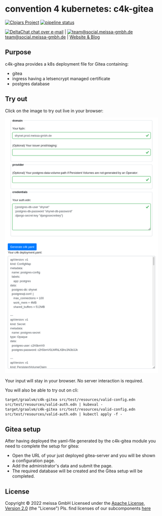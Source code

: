 # convention 4 kubernetes: c4k-gitea
[![Clojars Project](https://img.shields.io/clojars/v/org.domaindrivenarchitecture/c4k-gitea.svg)](https://clojars.org/org.domaindrivenarchitecture/c4k-gitea) [![pipeline status](https://gitlab.com/domaindrivenarchitecture/c4k-gitea/badges/master/pipeline.svg)](https://gitlab.com/domaindrivenarchitecture/c4k-gitea/-/commits/main) 

[<img src="https://domaindrivenarchitecture.org/img/delta-chat.svg" width=20 alt="DeltaChat"> chat over e-mail](mailto:buero@meissa-gmbh.de?subject=community-chat) | [<img src="https://meissa-gmbh.de/img/community/Mastodon_Logotype.svg" width=20 alt="team@social.meissa-gmbh.de"> team@social.meissa-gmbh.de](https://social.meissa-gmbh.de/@team) | [Website & Blog](https://domaindrivenarchitecture.org)

## Purpose

c4k-gitea provides a k8s deployment file for Gitea containing:
* gitea
* ingress having a letsencrypt managed certificate
* postgres database


## Try out

Click on the image to try out live in your browser:

[![Try it out](doc/tryItOut.png "Try out yourself")](https://domaindrivenarchitecture.org/pages/dda-provision/c4k-gitea/)

Your input will stay in your browser. No server interaction is required.

You will also be able to try out on cli:
```
target/graalvm/c4k-gitea src/test/resources/valid-config.edn src/test/resources/valid-auth.edn | kubeval -
target/graalvm/c4k-gitea src/test/resources/valid-config.edn src/test/resources/valid-auth.edn | kubectl apply -f -
```

## Gitea setup

After having deployed the yaml-file generated by the c4k-gitea module you need to complete the setup for gitea:

* Open the URL of your just deployed gitea-server and you will be shown a configuration page.
* Add the administrator's data and submit the page.
* The required database will be created and the Gitea setup will be completed.


## License

Copyright © 2022 meissa GmbH
Licensed under the [Apache License, Version 2.0](LICENSE) (the "License")
Pls. find licenses of our subcomponents [here](doc/SUBCOMPONENT_LICENSE)